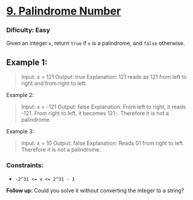 # [9. Palindrome Number](https://leetcode.com/problems/palindrome-number/description/)

### Dificulty: Easy

Given an integer `x`, return `true` if `x` is a palindrome, and `false` otherwise.

## Example 1:

> Input: x = 121
> Output: true
> Explanation: 121 reads as 121 from left to right and from right to left.

Example 2:

> Input: x = -121
> Output: false
> Explanation: From left to right, it reads -121. From right to left, it becomes 121-. Therefore it is not a palindrome.

Example 3:

> Input: x = 10
> Output: false
> Explanation: Reads 01 from right to left. Therefore it is not a palindrome.

### Constraints:

- `-2^31 <= x <= 2^31 - 1`


**Follow up:** Could you solve it without converting the integer to a string?